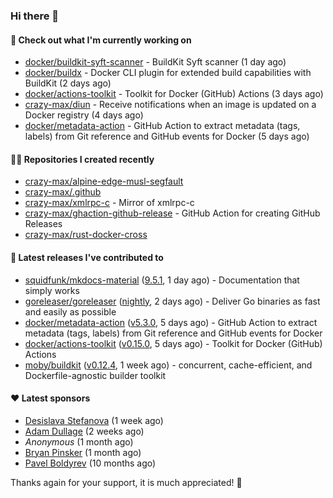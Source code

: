 ### Hi there 👋

#### 👷 Check out what I'm currently working on

- [docker/buildkit-syft-scanner](https://github.com/docker/buildkit-syft-scanner) - BuildKit Syft scanner (1 day ago)
- [docker/buildx](https://github.com/docker/buildx) - Docker CLI plugin for extended build capabilities with BuildKit (2 days ago)
- [docker/actions-toolkit](https://github.com/docker/actions-toolkit) - Toolkit for Docker (GitHub) Actions (3 days ago)
- [crazy-max/diun](https://github.com/crazy-max/diun) - Receive notifications when an image is updated on a Docker registry (4 days ago)
- [docker/metadata-action](https://github.com/docker/metadata-action) - GitHub Action to extract metadata (tags, labels) from Git reference and GitHub events for Docker (5 days ago)

#### 👨‍💻 Repositories I created recently

- [crazy-max/alpine-edge-musl-segfault](https://github.com/crazy-max/alpine-edge-musl-segfault)
- [crazy-max/.github](https://github.com/crazy-max/.github)
- [crazy-max/xmlrpc-c](https://github.com/crazy-max/xmlrpc-c) - Mirror of xmlrpc-c
- [crazy-max/ghaction-github-release](https://github.com/crazy-max/ghaction-github-release) - GitHub Action for creating GitHub Releases
- [crazy-max/rust-docker-cross](https://github.com/crazy-max/rust-docker-cross)

#### 🚀 Latest releases I've contributed to

- [squidfunk/mkdocs-material](https://github.com/squidfunk/mkdocs-material) ([9.5.1](https://github.com/squidfunk/mkdocs-material/releases/tag/9.5.1), 1 day ago) - Documentation that simply works
- [goreleaser/goreleaser](https://github.com/goreleaser/goreleaser) ([nightly](https://github.com/goreleaser/goreleaser/releases/tag/nightly), 2 days ago) - Deliver Go binaries as fast and easily as possible
- [docker/metadata-action](https://github.com/docker/metadata-action) ([v5.3.0](https://github.com/docker/metadata-action/releases/tag/v5.3.0), 5 days ago) - GitHub Action to extract metadata (tags, labels) from Git reference and GitHub events for Docker
- [docker/actions-toolkit](https://github.com/docker/actions-toolkit) ([v0.15.0](https://github.com/docker/actions-toolkit/releases/tag/v0.15.0), 5 days ago) - Toolkit for Docker (GitHub) Actions
- [moby/buildkit](https://github.com/moby/buildkit) ([v0.12.4](https://github.com/moby/buildkit/releases/tag/v0.12.4), 1 week ago) - concurrent, cache-efficient, and Dockerfile-agnostic builder toolkit

#### ❤️ Latest sponsors
- [Desislava Stefanova](https://github.com/desistefanova) (1 week ago)
- [Adam Dullage](https://github.com/dullage) (2 weeks ago)
- _Anonymous_ (1 month ago)
- [Bryan Pinsker](https://github.com/BryanPinsker) (1 month ago)
- [Pavel Boldyrev](https://github.com/bpg) (10 months ago)

Thanks again for your support, it is much appreciated! 🙏
